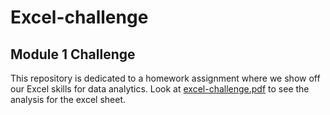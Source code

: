 # Excel-challenge
## Module 1 Challenge

This repository is dedicated to a homework assignment where we show off our Excel skills for data analytics. Look at [excel-challenge.pdf](https://github.com/myhre062/excel-challenge/blob/main/excel-challenge.pdf) to see the analysis for the excel sheet. 
